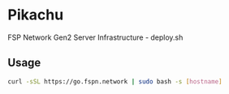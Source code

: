 # Pikachu

FSP Network Gen2 Server Infrastructure - deploy.sh

## Usage

```sh
curl -sSL https://go.fspn.network | sudo bash -s [hostname]
```